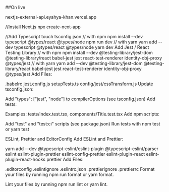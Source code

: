 ##On live

nextjs-external-api.eyahya-khan.vercel.app





//Install Next.js
npx create-next-app

//Add Typescript
touch tsconfig.json
// with npm
npm install --dev typescript @types/react @types/node
npm run dev
// with yarn
yarn add --dev typescript @types/react @types/node
yarn dev
Add Jest / React Testing Library
// with npm
npm install --dev @testing-library/jest-dom @testing-library/react babel-jest jest react-test-renderer identity-obj-proxy @types/jest
// with yarn
yarn add --dev @testing-library/jest-dom @testing-library/react babel-jest jest react-test-renderer identity-obj-proxy @types/jest
Add Files:

.babelrc
jest.config.js
setupTests.ts
config/jest/cssTransform.js
Update tsconfig.json:

Add "types": ["jest", "node"] to compilerOptions (see tsconfig.json)
Add tests:

Examples: tests/index.test.tsx, components/Title.test.tsx
Add npm scripts:

Add "test" and "test:ci" scripts (see package.json)
Run tests with npm test or yarn test

ESLint, Prettier and EditorConfig
Add ESLint and Prettier:

yarn add --dev @typescript-eslint/eslint-plugin @typescript-eslint/parser eslint eslint-plugin-prettier eslint-config-prettier eslint-plugin-react eslint-plugin-react-hooks prettier
Add Files:

.editorconfig
.eslintignore
.eslintrc.json
.prettierignore
.prettierrc
Format your files by running npm run format or yarn format.

Lint your files by running npm run lint or yarn lint.
